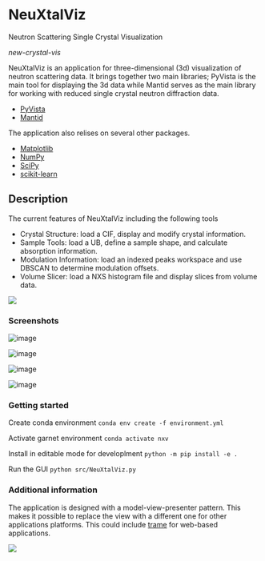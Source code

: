 # NeuXtalViz
Neutron Scattering Single Crystal Visualization

*new-crystal-vis*

NeuXtalViz is an application for three-dimensional (3d) visualization of neutron scattering data.
It brings together two main libraries; PyVista is the main tool for displaying the 3d data while Mantid serves as the main library for working with reduced single crystal neutron diffraction data.

- [PyVista](https://pyvista.org/)
- [Mantid](https://github.com/mantidproject/mantid/)

The application also relises on several other packages.

- [Matplotlib](https://matplotlib.org/)
- [NumPy](https://numpy.org/)
- [SciPy](https://scipy.org/)
- [scikit-learn](https://scikit-learn.org/stable/)

## Description

The current features of NeuXtalViz including the following tools

- Crystal Structure: load a CIF, display and modify crystal information.
- Sample Tools: load a UB, define a sample shape, and calculate absorption information.
- Modulation Information: load an indexed peaks workspace and use DBSCAN to determine modulation offsets.
- Volume Slicer: load a NXS histogram file and display slices from volume data.

[![](https://mermaid.ink/img/pako:eNp1Uk1vwjAM_StRTmGC_QAOkxCcJm2HlaFJaw8hcWlGmlT52ECI_z6nKR-qRA-26_ec2C8-UWEl0Dmttf0TDXeBrFelIfjxrmPsHeJX4Hqj_GRyTZPZ7IUId_SIsGX2pAguihAdjHiet50GVvSOLLbeui4oa0a0X6tjC2zTO1JoJcCNKK2VUfNUy96uIVlbqweij9ud411z64V8QK0MtGBCpghVfz89o63uhxiwYZIEKOORh7bKGEZ5mgb0gbEiuYsiYOTo_qV1DkTf3mdQWgUFPlPiFo9teajutBmKs0Ap3ew1stBWjy5YqbqOHnUSPARwyuwywRxS22irO1EfHTKICJIsDNdHr4YeO-D7dEzvq5H0mXL77-FgO4UFyQ0tpxChGfnhhjP2ivZOLjqlLbiWK4mbd0rpkoYGn6mkcwwl1DzqUNLSnJHKY7DF0Qg6x2eFKY2dxK5XiuMY7SUJUgXr3vIy9zt9_geLEe9f?type=png)](https://mermaid.live/edit#pako:eNp1Uk1vwjAM_StRTmGC_QAOkxCcJm2HlaFJaw8hcWlGmlT52ECI_z6nKR-qRA-26_ec2C8-UWEl0Dmttf0TDXeBrFelIfjxrmPsHeJX4Hqj_GRyTZPZ7IUId_SIsGX2pAguihAdjHiet50GVvSOLLbeui4oa0a0X6tjC2zTO1JoJcCNKK2VUfNUy96uIVlbqweij9ud411z64V8QK0MtGBCpghVfz89o63uhxiwYZIEKOORh7bKGEZ5mgb0gbEiuYsiYOTo_qV1DkTf3mdQWgUFPlPiFo9teajutBmKs0Ap3ew1stBWjy5YqbqOHnUSPARwyuwywRxS22irO1EfHTKICJIsDNdHr4YeO-D7dEzvq5H0mXL77-FgO4UFyQ0tpxChGfnhhjP2ivZOLjqlLbiWK4mbd0rpkoYGn6mkcwwl1DzqUNLSnJHKY7DF0Qg6x2eFKY2dxK5XiuMY7SUJUgXr3vIy9zt9_geLEe9f)

### Screenshots

![image](https://github.com/zjmorgan/NeuXtalViz/assets/13754794/1e44c60b-a9bf-45f2-902a-96bfc98355c5)

![image](https://github.com/zjmorgan/NeuXtalViz/assets/13754794/757ea243-56fd-4c2d-928c-c02099a3e824)

![image](https://github.com/zjmorgan/NeuXtalViz/assets/13754794/fd86ad60-797a-4574-9b7b-75bbddf8bd35)

![image](https://github.com/zjmorgan/NeuXtalViz/assets/13754794/7be57ab6-e928-4ef3-b7bf-e9ae7fb4311c)


### Getting started

Create conda environment
`conda env create -f environment.yml`

Activate garnet environment
`conda activate nxv`

Install in editable mode for developlment
`python -m pip install -e .`

Run the GUI
`python src/NeuXtalViz.py`

### Additional information

The application is designed with a model-view-presenter pattern. This makes it possible to replace the view with a different one for other applications platforms. 
This could include [trame](https://kitware.github.io/trame/) for web-based applications.

[![](https://mermaid.ink/img/pako:eNptUM0KgzAMfpWSk4Ied5Gx044T3AY79RJsnIW2So0TEd999WcXWQ4h-f4ImaBsFEEGlWmGskbP4vaQToRqPXXkmHwUFb8xjg-cOKfpRdiQYaJ86btgRXYSHWv11_fRNESv0HbXsm9MMd75dATZoyVIwJK3qFW4elokErgmSxKyMCqqsDcsQbo5SLHn5jm6EjL2PSXQtwqZrhrfIQuyCk0XUFKaG59vn1gfMn8BnIFa3w?type=png)](https://mermaid.live/edit#pako:eNptUM0KgzAMfpWSk4Ied5Gx044T3AY79RJsnIW2So0TEd999WcXWQ4h-f4ImaBsFEEGlWmGskbP4vaQToRqPXXkmHwUFb8xjg-cOKfpRdiQYaJ86btgRXYSHWv11_fRNESv0HbXsm9MMd75dATZoyVIwJK3qFW4elokErgmSxKyMCqqsDcsQbo5SLHn5jm6EjL2PSXQtwqZrhrfIQuyCk0XUFKaG59vn1gfMn8BnIFa3w)
